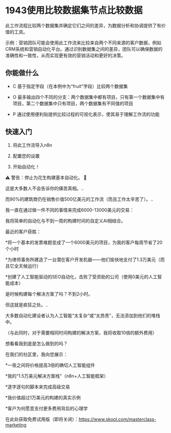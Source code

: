 # 1943使用比较数据集节点比较数据

此工作流程比较两个数据集并确定它们之间的差异，为数据分析和协调提供了有价值的工具。

示例：营销团队可能会使用此工作流来比较来自两个不同来源的客户数据，例如CRM系统和营销自动化平台。通过识别数据集之间的差异，团队可以确保数据的准确性和一致性，从而实现更有效的营销活动和更好的决策。

## 你能做什么

- C 基于指定字段（在本例中为“fruit”字段）比较两个数据集

- O 最多输出四个不同的分支：两个数据集中都有项目，只有第一个数据集中有项目，第二个数据集中只有项目，两个数据集有不同值的项目

- P 通过使用便利贴提供比较过程的可视化表示，使其易于理解工作流的功能

## 快速入门

1.  将此工作流导入n8n

2.  配置您的设置

3.  开始自动化！

⚠️ 警告：停止为花生构建基本自动化。 🚫

这是大多数人不会告诉你的痛苦真相。..

而90%的建筑商仍在销售价值500亿美元的工作流（而且工作太辛苦了）。..

我一直在通过做一件不同的事情来完成6000-13000美元的交易：

我将简单的自动化与不到一周的构建时间的自定义AI相结合。

最近的客户获胜：

*将一个基本的发票难题变成了一个6000美元的项目，为我的客户每周节省了20个小时

*为律师事务所建造了一台潜在客户开发机器——他们愉快地支付了1.3万美元（而且它全天候运行）

*创建了人工智能驱动的SEO自动化，击败了受资助的公司（使用0美元的人工智能成本）

是时候构建每个解决方案了吗？不到2小时。

但这就是疯狂之处。..

大多数自动化建设者认为人工智能“太复杂”或“太昂贵”，无法添加到他们的堆栈中。

（与此同时，对于需要相同时间构建的解决方案，我将收取10倍的额外费用）

想看看我到底是怎么做到的吗？

在我们的社区里，我向您展示：

*一夜之间将价格提高3倍的确切人工智能组件

*我的“1.5万美元解决方案栈”（n8n+人工智能框架）

*逐字逐句的脚本来完成高级交易

*我价值超过1万美元的构建的真实示例

*客户为何愿意支付更多费用背后的心理学

在此处获取免费试用版（即将关闭）：https://www.skool.com/masterclass-marketing

